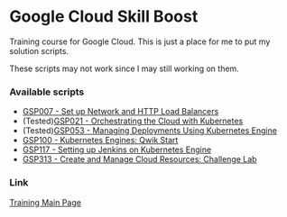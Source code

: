 # Google Cloud Skill Boost

Training course for Google Cloud. This is just a place for me to put my solution scripts.

These scripts may not work since I may still working on them.

### Available scripts
* [GSP007 - Set up Network and HTTP Load Balancers](GSP0xx/GSP007-SetUpNetworkAndHTTPLoadBalancers.sh)
* (Tested)[GSP021 - Orchestrating the Cloud with Kubernetes](GSP0xx/GSP021-OrchestratingTheCloudWithKubernetes.sh)
* (Tested)[GSP053 - Managing Deployments Using Kubernetes Engine](GSP0xx/GSP053-ManagingDeploymentsUsingKubernetesEngine.sh)
* [GSP100 - Kubernetes Engines: Qwik Start](GSP1xx/GSP100-KubernetesEngines_QwikStart.sh)
* [GSP117 - Setting up Jenkins on Kubernetes Engine](GSP1xx/GSP117-SettingUpJenkinsOnKubernetesEngine.sh)
* [GSP313 - Create and Manage Cloud Resources: Challenge Lab](GSP3xx/GSP313-CreateAndManageCloudResources_ChallengeLab.sh)

### Link
[Training Main Page](https://www.cloudskillsboost.google/)

